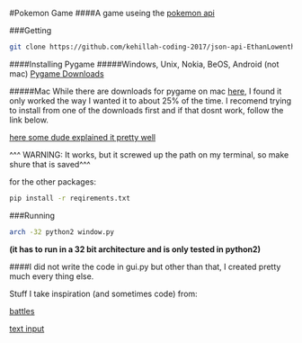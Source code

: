 #Pokemon Game
####A game useing the [pokemon api](http://pokeapi.co/)

###Getting
```sh
git clone https://github.com/kehillah-coding-2017/json-api-EthanLowenthal.git
```

####Installing Pygame
#####Windows, Unix, Nokia, BeOS, Android (not mac)
[Pygame Downloads](http://www.pygame.org/download.shtml)

#####Mac
While there are downloads for pygame on mac [here](http://www.pygame.org/download.shtml), I found it only worked the way I wanted it to about 25% of the time. I recomend trying to install from one of the downloads first and if that dosnt work, follow the link below.

[here some dude explained it pretty well](http://brysonpayne.com/2015/01/10/setting-up-pygame-on-a-mac/)

^^^ WARNING: It works, but it screwed up the path on my terminal, so make shure that is saved^^^


for the other packages:
```sh
pip install -r reqirements.txt
```

###Running
```sh
arch -32 python2 window.py 
```
**(it has to run in a 32 bit architecture and is only tested in python2)**

####I did not write the code in gui.py but other than that, I created pretty much every thing else. 


Stuff I take inspiration (and sometimes code) from:

[battles](https://github.com/ThomasDubyak/pykemon)

[text input](https://github.com/NSasquatch/pygame-text-input)
